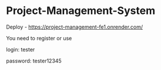 # Project-Management-System

Deploy - https://project-management-fe1.onrender.com/

You need to register or use 


login: tester

password: tester12345
